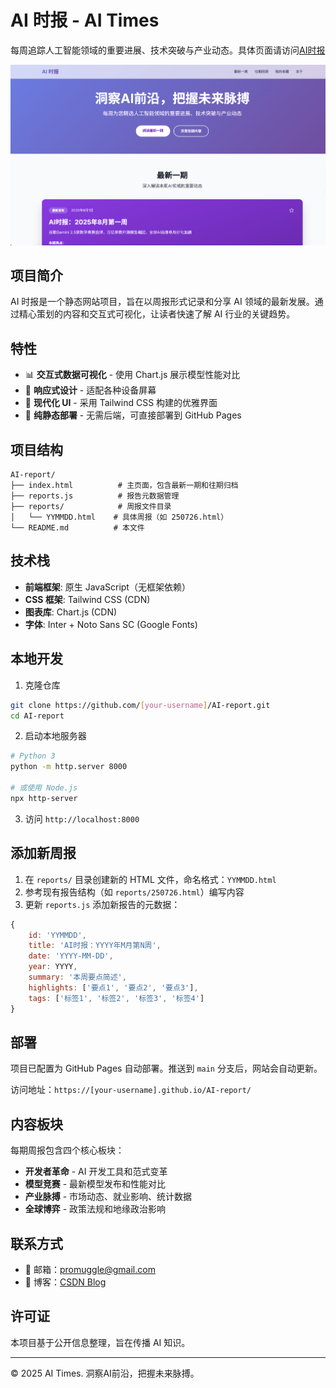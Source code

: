 # AI 时报 - AI Times

每周追踪人工智能领域的重要进展、技术突破与产业动态。具体页面请访问[AI时报](https://muggle-stack.github.io/AI-report/)

![AI时报页面展示](images/pages.png)

## 项目简介

AI 时报是一个静态网站项目，旨在以周报形式记录和分享 AI 领域的最新发展。通过精心策划的内容和交互式可视化，让读者快速了解 AI 行业的关键趋势。

## 特性

- 📊 **交互式数据可视化** - 使用 Chart.js 展示模型性能对比
- 📱 **响应式设计** - 适配各种设备屏幕
- 🎨 **现代化 UI** - 采用 Tailwind CSS 构建的优雅界面
- 🚀 **纯静态部署** - 无需后端，可直接部署到 GitHub Pages

## 项目结构

```
AI-report/
├── index.html          # 主页面，包含最新一期和往期归档
├── reports.js          # 报告元数据管理
├── reports/            # 周报文件目录
│   └── YYMMDD.html    # 具体周报（如 250726.html）
└── README.md          # 本文件
```

## 技术栈

- **前端框架**: 原生 JavaScript（无框架依赖）
- **CSS 框架**: Tailwind CSS (CDN)
- **图表库**: Chart.js (CDN)
- **字体**: Inter + Noto Sans SC (Google Fonts)

## 本地开发

1. 克隆仓库
```bash
git clone https://github.com/[your-username]/AI-report.git
cd AI-report
```

2. 启动本地服务器
```bash
# Python 3
python -m http.server 8000

# 或使用 Node.js
npx http-server
```

3. 访问 `http://localhost:8000`

## 添加新周报

1. 在 `reports/` 目录创建新的 HTML 文件，命名格式：`YYMMDD.html`
2. 参考现有报告结构（如 `reports/250726.html`）编写内容
3. 更新 `reports.js` 添加新报告的元数据：

```javascript
{
    id: 'YYMMDD',
    title: 'AI时报：YYYY年M月第N周',
    date: 'YYYY-MM-DD',
    year: YYYY,
    summary: '本周要点简述',
    highlights: ['要点1', '要点2', '要点3'],
    tags: ['标签1', '标签2', '标签3', '标签4']
}
```

## 部署

项目已配置为 GitHub Pages 自动部署。推送到 `main` 分支后，网站会自动更新。

访问地址：`https://[your-username].github.io/AI-report/`

## 内容板块

每期周报包含四个核心板块：

- **开发者革命** - AI 开发工具和范式变革
- **模型竞赛** - 最新模型发布和性能对比
- **产业脉搏** - 市场动态、就业影响、统计数据
- **全球博弈** - 政策法规和地缘政治影响

## 联系方式

- 📧 邮箱：promuggle@gmail.com
- 📝 博客：[CSDN Blog](https://blog.csdn.net/m0_52919859?type=blog)

## 许可证

本项目基于公开信息整理，旨在传播 AI 知识。

---

© 2025 AI Times. 洞察AI前沿，把握未来脉搏。